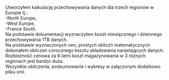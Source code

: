 Utworzyłem kalkulację przechowywania danych dla trzech regionów w Europie tj.:</br> 
-North Europe,</br>
-West Europe,</br>
-France South.</br>
Na podstawie dokumentacji wyznaczyłem koszt miesięcznego i dziennego przechowywania 1TB danych.</br>
Na podstawie wyznaczonych cen, prostych obliczń matematycznych dokonałem obliczeń corocznego kosztu składowania narastających danych.</br>
Rozbieżność cenowa za 6-letni koszt magazynowania w 3 różnych regionach jest bardzo duża.</br>
Wszystkie obliczenia, podsumowanie i wykresy w załączonym dodatkowo pliku xml.</br>
